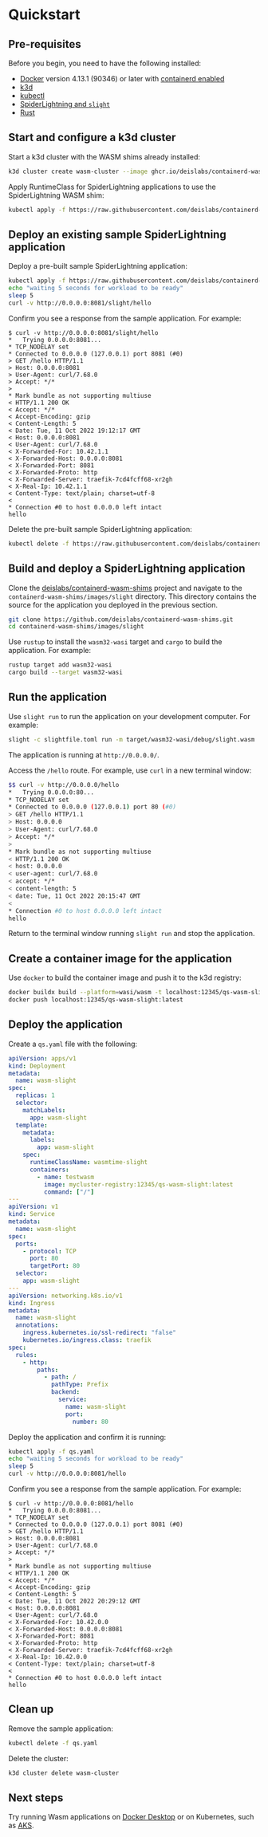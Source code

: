 # Quickstart

## Pre-requisites
Before you begin, you need to have the following installed:

- [Docker](https://docs.docker.com/install/) version 4.13.1 (90346) or later with [containerd enabled](https://docs.docker.com/desktop/containerd/)
- [k3d](https://k3d.io/v5.4.6/#installation)
- [kubectl](https://kubernetes.io/docs/tasks/tools/#kubectl)
- [SpiderLightning and `slight`](https://github.com/deislabs/spiderlightning#spiderlightning-or-slight)
- [Rust](https://www.rust-lang.org/tools/install)

## Start and configure a k3d cluster

Start a k3d cluster with the WASM shims already installed:

```bash
k3d cluster create wasm-cluster --image ghcr.io/deislabs/containerd-wasm-shims/examples/k3d:v0.3.3 -p "8081:80@loadbalancer" --agents 2 --registry-create mycluster-registry:12345
```

Apply RuntimeClass for SpiderLightning applications to use the SpiderLightning WASM shim:

```bash
kubectl apply -f https://raw.githubusercontent.com/deislabs/containerd-wasm-shims/main/deployments/workloads/runtime.yaml
```

## Deploy an existing sample SpiderLightning application

Deploy a pre-built sample SpiderLightning application:

```bash
kubectl apply -f https://raw.githubusercontent.com/deislabs/containerd-wasm-shims/main/deployments/workloads/workload.yaml
echo "waiting 5 seconds for workload to be ready"
sleep 5
curl -v http://0.0.0.0:8081/slight/hello
```

Confirm you see a response from the sample application. For example:

```output
$ curl -v http://0.0.0.0:8081/slight/hello
*   Trying 0.0.0.0:8081...
* TCP_NODELAY set
* Connected to 0.0.0.0 (127.0.0.1) port 8081 (#0)
> GET /hello HTTP/1.1
> Host: 0.0.0.0:8081
> User-Agent: curl/7.68.0
> Accept: */*
> 
* Mark bundle as not supporting multiuse
< HTTP/1.1 200 OK
< Accept: */*
< Accept-Encoding: gzip
< Content-Length: 5
< Date: Tue, 11 Oct 2022 19:12:17 GMT
< Host: 0.0.0.0:8081
< User-Agent: curl/7.68.0
< X-Forwarded-For: 10.42.1.1
< X-Forwarded-Host: 0.0.0.0:8081
< X-Forwarded-Port: 8081
< X-Forwarded-Proto: http
< X-Forwarded-Server: traefik-7cd4fcff68-xr2gh
< X-Real-Ip: 10.42.1.1
< Content-Type: text/plain; charset=utf-8
< 
* Connection #0 to host 0.0.0.0 left intact
hello
```

Delete the pre-built sample SpiderLightning application:

```bash
kubectl delete -f https://raw.githubusercontent.com/deislabs/containerd-wasm-shims/main/deployments/workloads/workload.yaml
```

## Build and deploy a SpiderLightning application

Clone the [deislabs/containerd-wasm-shims](https://github.com/deislabs/containerd-wasm-shims) project and navigate to the `containerd-wasm-shims/images/slight` directory. This directory contains the source for the application you deployed in the previous section.

```bash
git clone https://github.com/deislabs/containerd-wasm-shims.git
cd containerd-wasm-shims/images/slight
```

Use `rustup` to install the `wasm32-wasi` target and `cargo` to build the application. For example:

```bash
rustup target add wasm32-wasi
cargo build --target wasm32-wasi
```

## Run the application

Use `slight run` to run the application on your development computer. For example:

```bash
slight -c slightfile.toml run -m target/wasm32-wasi/debug/slight.wasm
```

The application is running at `http://0.0.0.0/`.

Access the `/hello` route. For example, use `curl` in a new terminal window:

```bash
$$ curl -v http://0.0.0.0/hello
*   Trying 0.0.0.0:80...
* TCP_NODELAY set
* Connected to 0.0.0.0 (127.0.0.1) port 80 (#0)
> GET /hello HTTP/1.1
> Host: 0.0.0.0
> User-Agent: curl/7.68.0
> Accept: */*
> 
* Mark bundle as not supporting multiuse
< HTTP/1.1 200 OK
< host: 0.0.0.0
< user-agent: curl/7.68.0
< accept: */*
< content-length: 5
< date: Tue, 11 Oct 2022 20:15:47 GMT
< 
* Connection #0 to host 0.0.0.0 left intact
hello
```

Return to the terminal window running `slight run` and stop the application.

## Create a container image for the application

Use `docker` to build the container image and push it to the k3d registry:

```bash
docker buildx build --platform=wasi/wasm -t localhost:12345/qs-wasm-slight .
docker push localhost:12345/qs-wasm-slight:latest
```

## Deploy the application

Create a `qs.yaml` file with the following:

```yml
apiVersion: apps/v1
kind: Deployment
metadata:
  name: wasm-slight
spec:
  replicas: 1
  selector:
    matchLabels:
      app: wasm-slight
  template:
    metadata:
      labels:
        app: wasm-slight
    spec:
      runtimeClassName: wasmtime-slight
      containers:
        - name: testwasm
          image: mycluster-registry:12345/qs-wasm-slight:latest
          command: ["/"]
---
apiVersion: v1
kind: Service
metadata:
  name: wasm-slight
spec:
  ports:
    - protocol: TCP
      port: 80
      targetPort: 80
  selector:
    app: wasm-slight
---
apiVersion: networking.k8s.io/v1
kind: Ingress
metadata:
  name: wasm-slight
  annotations:
    ingress.kubernetes.io/ssl-redirect: "false"
    kubernetes.io/ingress.class: traefik
spec:
  rules:
    - http:
        paths:
          - path: /
            pathType: Prefix
            backend:
              service:
                name: wasm-slight
                port:
                  number: 80
```

Deploy the application and confirm it is running:

```bash
kubectl apply -f qs.yaml
echo "waiting 5 seconds for workload to be ready"
sleep 5
curl -v http://0.0.0.0:8081/hello
```

Confirm you see a response from the sample application. For example:

```output
$ curl -v http://0.0.0.0:8081/hello
*   Trying 0.0.0.0:8081...
* TCP_NODELAY set
* Connected to 0.0.0.0 (127.0.0.1) port 8081 (#0)
> GET /hello HTTP/1.1
> Host: 0.0.0.0:8081
> User-Agent: curl/7.68.0
> Accept: */*
> 
* Mark bundle as not supporting multiuse
< HTTP/1.1 200 OK
< Accept: */*
< Accept-Encoding: gzip
< Content-Length: 5
< Date: Tue, 11 Oct 2022 20:29:12 GMT
< Host: 0.0.0.0:8081
< User-Agent: curl/7.68.0
< X-Forwarded-For: 10.42.0.0
< X-Forwarded-Host: 0.0.0.0:8081
< X-Forwarded-Port: 8081
< X-Forwarded-Proto: http
< X-Forwarded-Server: traefik-7cd4fcff68-xr2gh
< X-Real-Ip: 10.42.0.0
< Content-Type: text/plain; charset=utf-8
< 
* Connection #0 to host 0.0.0.0 left intact
hello
```

## Clean up

Remove the sample application:

```bash
kubectl delete -f qs.yaml
```

Delete the cluster:

```bash
k3d cluster delete wasm-cluster
```

## Next steps

Try running Wasm applications on [Docker Desktop](https://docs.docker.com/desktop/wasm/) or on Kubernetes, such as [AKS](https://learn.microsoft.com/en-us/azure/aks/use-wasi-node-pools).